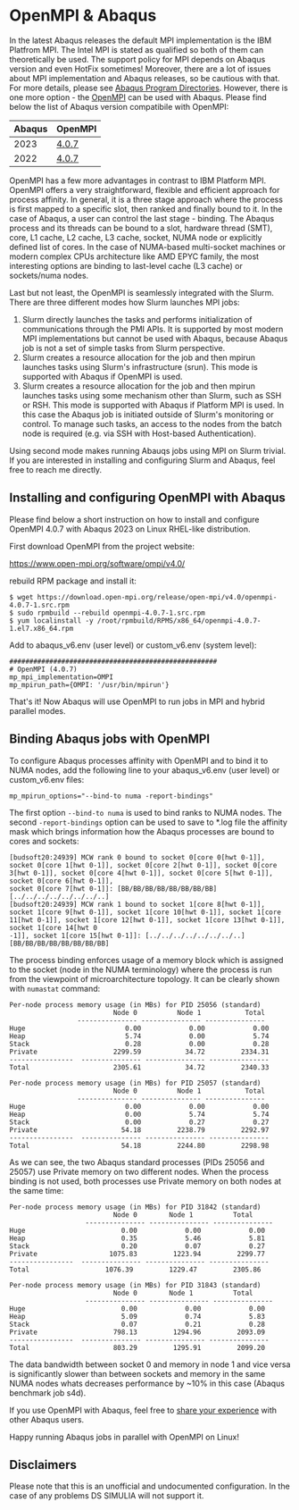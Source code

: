 # OpenMPI & Abaqus

In the latest Abaqus releases the default MPI implementation is the IBM Platfrom MPI. The Intel MPI is stated as qualified so both of them can theoretically be used. The support policy for MPI depends on Abaqus version and even HotFix sometimes! Moreover, there are a lot of issues about MPI implementation and Abaqus releases, so be cautious with that. For more details, please see [Abaqus Program Directories](https://media.3ds.com/support/progdir/all/?pdir=simulia,ep623,update01&context=onpremises). However, there is one more option - the [OpenMPI](https://www.open-mpi.org/) can be used with Abaqus. Please find below the list of Abaqus version compatibile with OpenMPI:

| Abaqus | OpenMPI |
|--------|---------|
|2023    |[4.0.7](https://www.open-mpi.org/software/ompi/v4.0/)|
|2022    |[4.0.7](https://www.open-mpi.org/software/ompi/v4.0/)|

OpenMPI has a few more advantages in contrast to IBM Platform MPI. OpenMPI offers a very straightforward, flexible and efficient approach for process affinity. In general, it is a three stage approach where the process is first mapped to a specific slot, then ranked and finally bound to it. In the case of Abaqus, a user can control the last stage - binding. The Abaqus process and its threads can be bound to a slot, hardware thread (SMT), core, L1 cache, L2 cache, L3 cache, socket, NUMA node or explicitly defined list of cores. In the case of NUMA-based multi-socket machines or modern complex CPUs architecture like AMD EPYC family, the most interesting options are binding to last-level cache (L3 cache) or sockets/numa nodes.

Last but not least, the OpenMPI is seamlessly integrated with the Slurm. There are three different modes how Slurm launches MPI jobs:

1. Slurm directly launches the tasks and performs initialization of communications through the PMI APIs. It is supported by most modern MPI implementations but cannot be used with Abaqus, because Abaqus job is not a set of simple tasks from Slurm perspective.
2. Slurm creates a resource allocation for the job and then mpirun launches tasks using Slurm's infrastructure (srun). This mode is supported with Abaqus if OpenMPI is used.
3. Slurm creates a resource allocation for the job and then mpirun launches tasks using some mechanism other than Slurm, such as SSH or RSH. This mode is supported with Abaqus if Platform MPI is used. In this case the Abaqus job is initiated outside of Slurm's monitoring or control. To manage such tasks, an access to the nodes from the batch node is required (e.g. via SSH with Host-based Authentication).

Using second mode makes running Abauqs jobs using MPI on Slurm trivial. If you are interested in installing and configuring Slurm and Abaqus, feel free to reach me directly.

## Installing and configuring OpenMPI with Abaqus

Please find below a short instruction on how to install and configure OpenMPI 4.0.7 with Abaqus 2023 on Linux RHEL-like distribution.

First download OpenMPI from the project website:

https://www.open-mpi.org/software/ompi/v4.0/

rebuild RPM package and install it:

```
$ wget https://download.open-mpi.org/release/open-mpi/v4.0/openmpi-4.0.7-1.src.rpm
$ sudo rpmbuild --rebuild openmpi-4.0.7-1.src.rpm
$ yum localinstall -y /root/rpmbuild/RPMS/x86_64/openmpi-4.0.7-1.el7.x86_64.rpm
```

Add to abaqus_v6.env (user level) or custom_v6.env (system level):

```
####################################################
# OpenMPI (4.0.7)
mp_mpi_implementation=OMPI
mp_mpirun_path={OMPI: '/usr/bin/mpirun'}
```

That's it! Now Abaqus will use OpenMPI to run jobs in MPI and hybrid parallel modes.

## Binding Abaqus jobs with OpenMPI

To configure Abaqus processes affinity with OpenMPI and to bind it to NUMA nodes, add the following line to your abaqus_v6.env (user level) or custom_v6.env files:

```
mp_mpirun_options="--bind-to numa -report-bindings"
```

The first option `--bind-to numa` is used to bind ranks to NUMA nodes. The second `-report-bindings` option can be used to save to *.log file the affinity mask which brings information how the Abaqus processes are bound to cores and sockets:
```
[budsoft20:24939] MCW rank 0 bound to socket 0[core 0[hwt 0-1]], socket 0[core 1[hwt 0-1]], socket 0[core 2[hwt 0-1]], socket 0[core 3[hwt 0-1]], socket 0[core 4[hwt 0-1]], socket 0[core 5[hwt 0-1]], socket 0[core 6[hwt 0-1]],
socket 0[core 7[hwt 0-1]]: [BB/BB/BB/BB/BB/BB/BB/BB][../../../../../../../..]
[budsoft20:24939] MCW rank 1 bound to socket 1[core 8[hwt 0-1]], socket 1[core 9[hwt 0-1]], socket 1[core 10[hwt 0-1]], socket 1[core 11[hwt 0-1]], socket 1[core 12[hwt 0-1]], socket 1[core 13[hwt 0-1]], socket 1[core 14[hwt 0
-1]], socket 1[core 15[hwt 0-1]]: [../../../../../../../..][BB/BB/BB/BB/BB/BB/BB/BB]
```
The process binding enforces usage of a memory block which is assigned to the socket (node in the NUMA terminology) where the process is run from the viewpoint of microarchitecture topology. It can be clearly shown with `numastat` command:
```
Per-node process memory usage (in MBs) for PID 25056 (standard)
                          Node 0          Node 1           Total
                 --------------- --------------- ---------------
Huge                         0.00            0.00            0.00
Heap                         5.74            0.00            5.74
Stack                        0.28            0.00            0.28
Private                   2299.59           34.72         2334.31
----------------  --------------- --------------- ---------------
Total                     2305.61           34.72         2340.33

Per-node process memory usage (in MBs) for PID 25057 (standard)
                          Node 0          Node 1           Total
                 --------------- --------------- ---------------
Huge                         0.00            0.00            0.00
Heap                         0.00            5.74            5.74
Stack                        0.00            0.27            0.27
Private                     54.18         2238.79         2292.97
----------------  --------------- --------------- ---------------
Total                       54.18         2244.80         2298.98
```
As we can see, the two Abaqus standard processes (PIDs 25056 and 25057) use Private memory on two different nodes. When the process binding is not used, both processes use Private memory on both nodes at the same time:
```
Per-node process memory usage (in MBs) for PID 31842 (standard)
                          Node 0      	Node 1       	Total
             	   --------------- --------------- ---------------
Huge                        0.00            0.00            0.00
Heap                        0.35            5.46            5.81
Stack                       0.20            0.07            0.27
Private                  1075.83         1223.94         2299.77
----------------  --------------- --------------- ---------------
Total                 	1076.39      	1229.47     	2305.86

Per-node process memory usage (in MBs) for PID 31843 (standard)
                          Node 0      	Node 1       	Total
             	   --------------- --------------- ---------------
Huge                        0.00            0.00            0.00
Heap                        5.09            0.74            5.83
Stack                       0.07            0.21            0.28
Private                   798.13         1294.96         2093.09
----------------  --------------- --------------- ---------------
Total                     803.29         1295.91         2099.20
```
The data bandwidth between socket 0 and memory in node 1 and vice versa is significantly slower than between sockets and memory in the same NUMA nodes whats decreases performance by ~10% in this case (Abaqus benchmark job s4d).

If you use OpenMPI with Abaqus, feel free to [share your experience](https://github.com/mwierszycki/openmpi-abaqus/discussions) with other Abaqus users.

Happy running Abaqus jobs in parallel with OpenMPI on Linux!

## Disclaimers

Please note that this is an unofficial and undocumented configuration. In the case of any problems DS SIMULIA will not support it.
